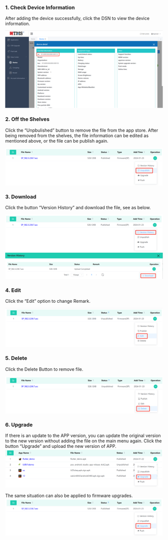 
### 1. Check Device Information
After adding the device successfully, click the DSN to view the device information.  

![6-1](./_images/6-1.png)

### 2. Off the Shelves
Click the “Unpbulished” button to remove the file from the app store. After being removed from the shelves, the file information can be edited as mentioned above, or the file can be publish again.

![6-2](./_images/6-2.png)

### 3. Download
Click the button “Version History” and download the file, see as below.

![6-3-1](./_images/6-3-1.png)
![6-3-2](./_images/6-3-2.png)

### 4. Edit
Click the “Edit” option to change Remark.

![6-4](./_images/6-4.png)

### 5. Delete
Click the Delete Button to remove file.

![6-5](./_images/6-5.png)

### 6. Upgrade
If there is an update to the APP version, you can update the original version to the new version without adding the file on the main menu again. Click the button “Upgrade” and upload the new version of APP.  
![4-3](./_images/4-3.png)

The same situation can also be applied to firmware upgrades.
![3-3](./_images/3-3.png)
